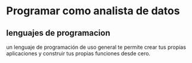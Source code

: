 # Programar como analista de datos

## lenguajes de programacion

un lenguaje de programación de uso general te permite crear tus propias aplicaciones y construir tus propias funciones
desde cero.
